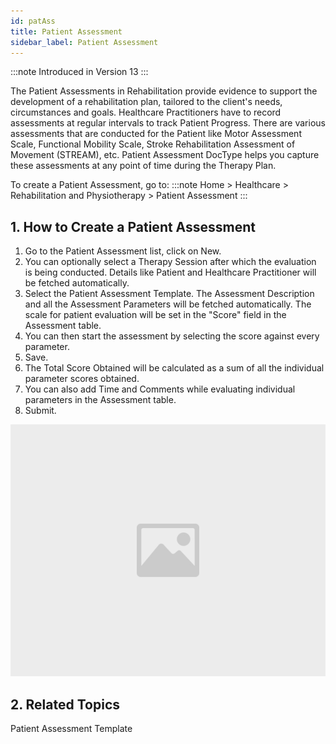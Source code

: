 ```yaml
---
id: patAss
title: Patient Assessment
sidebar_label: Patient Assessment
---
```


:::note
Introduced in Version 13
:::

The Patient Assessments in Rehabilitation provide evidence to support the development of a rehabilitation plan, tailored to the client's needs, circumstances and goals. Healthcare Practitioners have to record assessments at regular intervals to track Patient Progress. There are various assessments that are conducted for the Patient like Motor Assessment Scale, Functional Mobility Scale, Stroke Rehabilitation Assessment of Movement (STREAM), etc. Patient Assessment DocType helps you capture these assessments at any point of time during the Therapy Plan.

To create a Patient Assessment, go to:
:::note
Home > Healthcare > Rehabilitation and Physiotherapy > Patient Assessment
:::

## 1. How to Create a Patient Assessment

1. Go to the Patient Assessment list, click on New.
1. You can optionally select a Therapy Session after which the evaluation is being conducted. Details like Patient and Healthcare Practitioner will be fetched automatically.
1. Select the Patient Assessment Template. The Assessment Description and all the Assessment Parameters will be fetched automatically. The scale for patient evaluation will be set in the "Score" field in the Assessment table.
1. You can then start the assessment by selecting the score against every parameter.
1. Save.
1. The Total Score Obtained will be calculated as a sum of all the individual parameter scores obtained.
1. You can also add Time and Comments while evaluating individual parameters in the Assessment table.
1. Submit.

![image](images/image.jpg)

## 2. Related Topics

Patient Assessment Template
